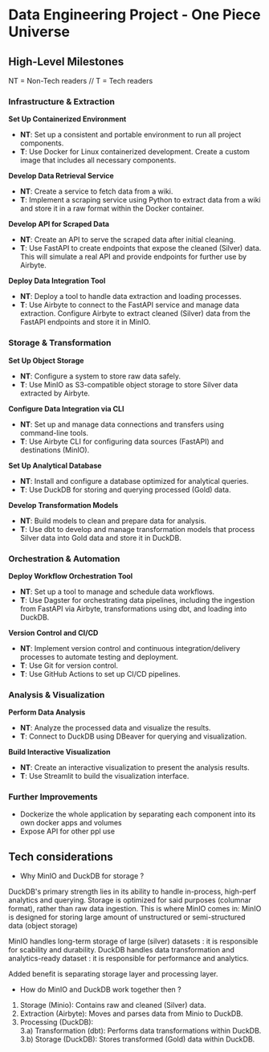 # Data Engineering Project - One Piece Universe

## High-Level Milestones

NT = Non-Tech readers // T = Tech readers

### Infrastructure & Extraction

**Set Up Containerized Environment**
- **NT**: Set up a consistent and portable environment to run all project components.
- **T**: Use Docker for Linux containerized development. Create a custom image that includes all necessary components.

**Develop Data Retrieval Service**
- **NT**: Create a service to fetch data from a wiki.
- **T**: Implement a scraping service using Python to extract data from a wiki and store it in a raw format within the Docker container.

**Develop API for Scraped Data**
- **NT**: Create an API to serve the scraped data after initial cleaning.
- **T**: Use FastAPI to create endpoints that expose the cleaned (Silver) data. This will simulate a real API and provide endpoints for further use by Airbyte.

**Deploy Data Integration Tool**
- **NT**: Deploy a tool to handle data extraction and loading processes.
- **T**: Use Airbyte to connect to the FastAPI service and manage data extraction. Configure Airbyte to extract cleaned (Silver) data from the FastAPI endpoints and store it in MinIO.

### Storage & Transformation

**Set Up Object Storage**
- **NT**: Configure a system to store raw data safely.
- **T**: Use MinIO as S3-compatible object storage to store Silver data extracted by Airbyte.

**Configure Data Integration via CLI**
- **NT**: Set up and manage data connections and transfers using command-line tools.
- **T**: Use Airbyte CLI for configuring data sources (FastAPI) and destinations (MinIO).

**Set Up Analytical Database**
- **NT**: Install and configure a database optimized for analytical queries.
- **T**: Use DuckDB for storing and querying processed (Gold) data.

**Develop Transformation Models**
- **NT**: Build models to clean and prepare data for analysis.
- **T**: Use dbt to develop and manage transformation models that process Silver data into Gold data and store it in DuckDB.

### Orchestration & Automation

**Deploy Workflow Orchestration Tool**
- **NT**: Set up a tool to manage and schedule data workflows.
- **T**: Use Dagster for orchestrating data pipelines, including the ingestion from FastAPI via Airbyte, transformations using dbt, and loading into DuckDB.

**Version Control and CI/CD**
- **NT**: Implement version control and continuous integration/delivery processes to automate testing and deployment.
- **T**: Use Git for version control.
- **T**: Use GitHub Actions to set up CI/CD pipelines.

### Analysis & Visualization

**Perform Data Analysis**
- **NT**: Analyze the processed data and visualize the results.
- **T**: Connect to DuckDB using DBeaver for querying and visualization.

**Build Interactive Visualization**
- **NT**: Create an interactive visualization to present the analysis results.
- **T**: Use Streamlit to build the visualization interface.

### Further Improvements
- Dockerize the whole application by separating each component into its own docker apps and volumes
- Expose API for other ppl use

## Tech considerations
- Why MinIO and DuckDB for storage ?
  
DuckDB's primary strength lies in its ability to handle in-process, high-perf analytics and querying. Storage is optimized for said purposes (columnar format), rather than raw data ingestion. This is where MinIO comes in: MinIO is designed for storing large amount of unstructured or semi-structured data (object storage)

MinIO handles long-term storage of large (silver) datasets : it is responsible for scability and durability. 
DuckDB handles data transformation and analytics-ready dataset : it is responsible for performance and analytics.

Added benefit is separating storage layer and processing layer.

- How do MinIO and DuckDB work together then ?

1) Storage (Minio): Contains raw and cleaned (Silver) data.
2) Extraction (Airbyte): Moves and parses data from Minio to DuckDB.
3) Processing (DuckDB):  
3.a) Transformation (dbt): Performs data transformations within DuckDB.  
3.b) Storage (DuckDB): Stores transformed (Gold) data within DuckDB.
